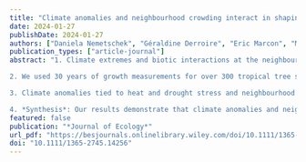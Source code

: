 ```yaml
---
title: "Climate anomalies and neighbourhood crowding interact in shaping tree growth in old-growth and selectively logged tropical forests"
date: 2024-01-27
publishDate: 2024-01-27
authors: ["Daniela Nemetschek", "Géraldine Derroire", "Eric Marcon", "Mélaine Aubry-Kientz", "Johanna Auer", "Vincyane Badouard", "Christopher Baraloto", "David Bauman", "Quentin Le Blaye", "Marion Boisseaux", "Damien Bonal", "Sabrina Coste", "Elia Dardevet", "Patrick Heuret", "Peter Hietz", "Sébastien Levionnois", "Isabelle Maréchaux", "Sean M. McMahon", "Clément Stahl", "Jason Vleminckx", "Wolfgang Wanek", "Camille Ziegler", "Claire Fortunel"]
publication_types: ["article-journal"]
abstract: "1. Climate extremes and biotic interactions at the neighbourhood scale affect tropical forest dynamics with long-term consequences for biodiversity, global carbon cycling and climate change mitigation. However, forest disturbance may change crowding intensity, and thus the relative contribution of climate extremes and neighbourhood interactions on tree growth, thereby influencing tropical forest resistance and resilience to climate change. Here, we aim to evaluate the separate and interactive effects of climate and neighbours on tree growth in old-growth and disturbed tropical forests.

2. We used 30 years of growth measurements for over 300 tropical tree species from 15 forest plots in French Guiana to investigate the separate and interactive effects of climate anomalies (in solar radiation, maximum temperature, vapour pressure deficit and climatic water deficit) and neighbourhood crowding on individual tree growth. Contrasting old-growth and selectively logged forests, we also examined how disturbance history affects tree growth sensitivity to climate and neighbours. Finally, for the most abundant 100 species, we evaluated the role of 12 functional traits pertaining to water relations, light and carbon use in mediating tree growth sensitivity to climate anomalies, neighbourhood crowding and their interactions.

3. Climate anomalies tied to heat and drought stress and neighbourhood crowding independently reduced tree growth, and showed positive interactive effects which attenuated their separate effects on tree growth. Their separate and interactive effects were stronger in disturbed than undisturbed forests. Fast-growing species (i.e. higher intrinsic growth rates) were more abundant in disturbed forests and more sensitive to climate anomalies and neighbourhood crowding. Traits related to water relations, light and carbon use captured species sensitivities to different climate anomalies and neighbourhood crowding levels but were weak predictors of their interactions.

4. *Synthesis*: Our results demonstrate that climate anomalies and neighbourhood crowding can interact to shape tropical tree growth, suggesting that considering the biotic context may improve predictions of tropical forest dynamics facing altered climate regimes. Furthermore, species traits can capture tree growth sensitivity to the separate effects of climate and neighbours, suggesting that better representing leading functional dimensions in tropical tree strategies offers a promising way towards a better understanding of the underlying ecological mechanisms that govern tropical forest dynamics."
featured: false
publication: "*Journal of Ecology*"
url_pdf: "https://besjournals.onlinelibrary.wiley.com/doi/10.1111/1365-2745.14256"
doi: "10.1111/1365-2745.14256"
---
```


<span class="__dimensions_badge_embed__" data-doi="10.1111/1365-2745.14256"></span><script async src="https://badge.dimensions.ai/badge.js" charset="utf-8"></script>
